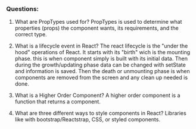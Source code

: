 ### Questions:

1.  What are PropTypes used for?
PropTypes is used to determine what properties (props) the component wants, its requirements, and the correct type. 

2.  What is a lifecycle event in React?
The react lifecycle is the "under the hood" operations of React. It starts with its "birth" wich is the mounting phase. this is when component simply is built with its initial data. Then during the growth/updating phase data can be changed with setState and information is saved. Then the death or unmounting phase is when components are removed from the screen and any clean up needed is done.

3.  What is a Higher Order Component?
A higher order component is a function that returns a component.

4.  What are three different ways to style components in React?
Libraries like with bootstrap/Reactstrap, CSS, or styled components.
